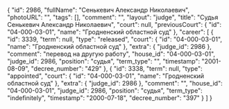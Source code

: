 {
    "id": 2986,
    "fullName": "Сенькевич Александр Николаевич",
    "photoURL": "",
    "tags": [],
    "comment": "",
    "layout": "judge",
    "title": "Судья Сенькевич Александр Николаевич",
    "court": null,
    "previousCourt": {
        "id": "04-000-03-01",
        "name": "Гродненский областной суд"
    },
    "career": [
        {
            "id": 3339,
            "term": null,
            "type": "released",
            "court": {
                "id": "04-000-03-01",
                "name": "Гродненский областной суд"
            },
            "extra": {
                "judge_id": 2986
            },
            "comment": "перевод на другую работу",
            "house_id": "04-000-03-01",
            "judge_id": 2986,
            "position": "судья",
            "term_type": "",
            "timestamp": "2001-08-09",
            "decree_number": "429"
        },
        {
            "id": 3338,
            "term": null,
            "type": "appointed",
            "court": {
                "id": "04-000-03-01",
                "name": "Гродненский областной суд"
            },
            "extra": {
                "judge_id": 2986
            },
            "comment": "",
            "house_id": "04-000-03-01",
            "judge_id": 2986,
            "position": "судья",
            "term_type": "indefinitely",
            "timestamp": "2000-07-18",
            "decree_number": "397"
        }
    ]
}